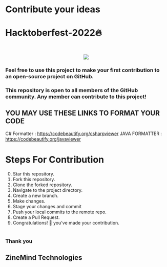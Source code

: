 # Contribute your ideas
# Hacktoberfest-2022🔥

<br>
<p align="center">
  <img src="images/logo.png">
</p>

### Feel free to use this project to make your first contribution to an open-source project on GitHub.

### This repository is open to all members of the GitHub community. Any member can contribute to this project!


## **YOU MAY USE THESE LINKS TO FORMAT YOUR CODE**

C# Formatter : https://codebeautify.org/csharpviewer
JAVA FORMATTER   :  https://codebeautify.org/javaviewer

# Steps For Contribution

0. Star this repository.
1. Fork this repository.
2. Clone the forked repository.
3. Navigate to the project directory.
4. Create a new branch.
5. Make changes.
6. Stage your changes and commit
7. Push your local commits to the remote repo.
8. Create a Pull Request.
9. Congratulations! 🎉 you've made your contribution.


#
#
#
### Thank you
## ZineMind Technologies
